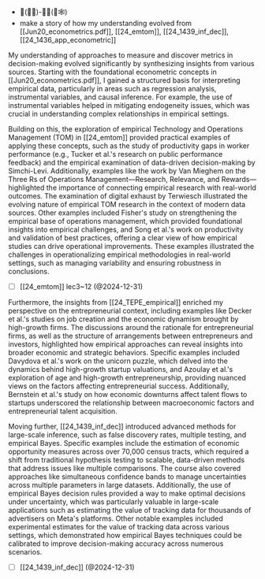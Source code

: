 - 🏢(🎲🌲)-🧍‍♀️(🎲🕸️)
- make a story of how my understanding evolved from [[Jun20_econometrics.pdf]], [[24_emtom]], [[24_1439_inf_dec]], [[24_1436_app_econometric]]

My understanding of approaches to measure and discover metrics in decision-making evolved significantly by synthesizing insights from various sources. Starting with the foundational econometric concepts in [[Jun20_econometrics.pdf]], I gained a structured basis for interpreting empirical data, particularly in areas such as regression analysis, instrumental variables, and causal inference. For example, the use of instrumental variables helped in mitigating endogeneity issues, which was crucial in understanding complex relationships in empirical settings.

Building on this, the exploration of empirical Technology and Operations Management (TOM) in [[24_emtom]] provided practical examples of applying these concepts, such as the study of productivity gaps in worker performance (e.g., Tucker et al.'s research on public performance feedback) and the empirical examination of data-driven decision-making by Simchi-Levi. Additionally, examples like the work by Van Mieghem on the Three Rs of Operations Management—Research, Relevance, and Rewards—highlighted the importance of connecting empirical research with real-world outcomes. The examination of digital exhaust by Terwiesch illustrated the evolving nature of empirical TOM research in the context of modern data sources. Other examples included Fisher's study on strengthening the empirical base of operations management, which provided foundational insights into empirical challenges, and Song et al.'s work on productivity and validation of best practices, offering a clear view of how empirical studies can drive operational improvements. These examples illustrated the challenges in operationalizing empirical methodologies in real-world settings, such as managing variability and ensuring robustness in conclusions. 
- [ ] [[24_emtom]] lec3~12 (@2024-12-31)

Furthermore, the insights from [[24_TEPE_empirical]] enriched my perspective on the entrepreneurial context, including examples like Decker et al.'s studies on job creation and the economic dynamism brought by high-growth firms. The discussions around the rationale for entrepreneurial firms, as well as the structure of arrangements between entrepreneurs and investors, highlighted how empirical approaches can reveal insights into broader economic and strategic behaviors. Specific examples included Davydova et al.'s work on the unicorn puzzle, which delved into the dynamics behind high-growth startup valuations, and Azoulay et al.'s exploration of age and high-growth entrepreneurship, providing nuanced views on the factors affecting entrepreneurial success. Additionally, Bernstein et al.'s study on how economic downturns affect talent flows to startups underscored the relationship between macroeconomic factors and entrepreneurial talent acquisition.

Moving further, [[24_1439_inf_dec]] introduced advanced methods for large-scale inference, such as false discovery rates, multiple testing, and empirical Bayes. Specific examples include the estimation of economic opportunity measures across over 70,000 census tracts, which required a shift from traditional hypothesis testing to scalable, data-driven methods that address issues like multiple comparisons. The course also covered approaches like simultaneous confidence bands to manage uncertainties across multiple parameters in large datasets. Additionally, the use of empirical Bayes decision rules provided a way to make optimal decisions under uncertainty, which was particularly valuable in large-scale applications such as estimating the value of tracking data for thousands of advertisers on Meta's platforms. Other notable examples included experimental estimates for the value of tracking data across various settings, which demonstrated how empirical Bayes techniques could be calibrated to improve decision-making accuracy across numerous scenarios.

- [ ] [[24_1439_inf_dec]] (@2024-12-31)

 